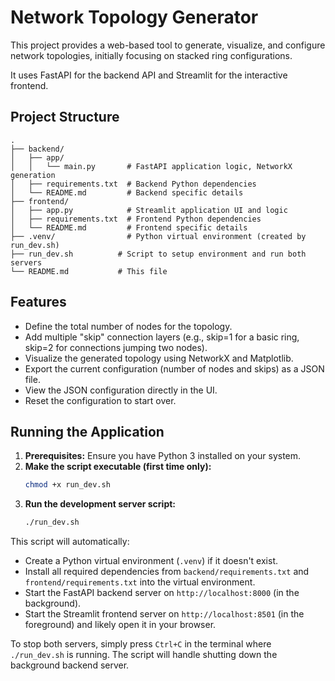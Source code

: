 # Network Topology Generator

This project provides a web-based tool to generate, visualize, and configure network topologies, initially focusing on stacked ring configurations.

It uses FastAPI for the backend API and Streamlit for the interactive frontend.

## Project Structure

```
.
├── backend/
│   ├── app/
│   │   └── main.py       # FastAPI application logic, NetworkX generation
│   ├── requirements.txt  # Backend Python dependencies
│   └── README.md         # Backend specific details
├── frontend/
│   ├── app.py            # Streamlit application UI and logic
│   ├── requirements.txt  # Frontend Python dependencies
│   └── README.md         # Frontend specific details
├── .venv/                # Python virtual environment (created by run_dev.sh)
├── run_dev.sh          # Script to setup environment and run both servers
└── README.md           # This file
```

## Features

*   Define the total number of nodes for the topology.
*   Add multiple "skip" connection layers (e.g., skip=1 for a basic ring, skip=2 for connections jumping two nodes).
*   Visualize the generated topology using NetworkX and Matplotlib.
*   Export the current configuration (number of nodes and skips) as a JSON file.
*   View the JSON configuration directly in the UI.
*   Reset the configuration to start over.

## Running the Application

1.  **Prerequisites:** Ensure you have Python 3 installed on your system.
2.  **Make the script executable (first time only):**
    ```bash
    chmod +x run_dev.sh
    ```
3.  **Run the development server script:**
    ```bash
    ./run_dev.sh
    ```

This script will automatically:
*   Create a Python virtual environment (`.venv`) if it doesn't exist.
*   Install all required dependencies from `backend/requirements.txt` and `frontend/requirements.txt` into the virtual environment.
*   Start the FastAPI backend server on `http://localhost:8000` (in the background).
*   Start the Streamlit frontend server on `http://localhost:8501` (in the foreground) and likely open it in your browser.

To stop both servers, simply press `Ctrl+C` in the terminal where `./run_dev.sh` is running. The script will handle shutting down the background backend server. 